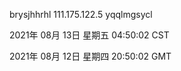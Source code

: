 brysjhhrhl 111.175.122.5 yqqlmgsycl

2021年 08月 13日 星期五 04:50:02 CST

2021年 08月 12日 星期四 20:50:02 GMT
